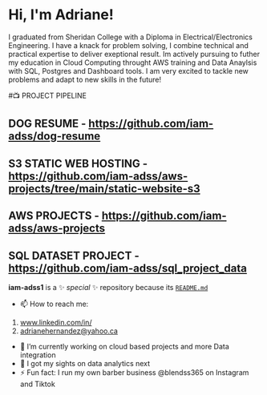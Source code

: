 <h1>Hi, I'm Adriane! </h1>

<p> I graduated from Sheridan College with a Diploma in Electrical/Electronics Engineering. I have a knack for problem solving, I combine technical and practical expertise to deliver exeptional result. Im actively pursuing to futher my education in Cloud Computing throught AWS training and Data Anaylsis with SQL, Postgres and Dashboard tools. I am very excited to tackle new problems and adapt to new skills in the future! </p>

#📺 PROJECT PIPELINE 

## DOG RESUME - https://github.com/iam-adss/dog-resume</p>

## S3 STATIC WEB HOSTING - https://github.com/iam-adss/aws-projects/tree/main/static-website-s3

## AWS PROJECTS -  https://github.com/iam-adss/aws-projects

## SQL DATASET PROJECT -https://github.com/iam-adss/sql_project_data

**iam-adss1** is a ✨ _special_ ✨ repository because its [`README.md`](https://github.com/iam-adss/iam-adss)

- 📫 How to reach me:
1. www.linkedin.com/in/
2. adrianehernandez@yahoo.ca

- 🔭 I’m currently working on cloud based projects and more Data integration
- 📄 I got my sights on data analytics next
- ⚡ Fun fact: I run my own barber business @blendss365 on Instagram and Tiktok

